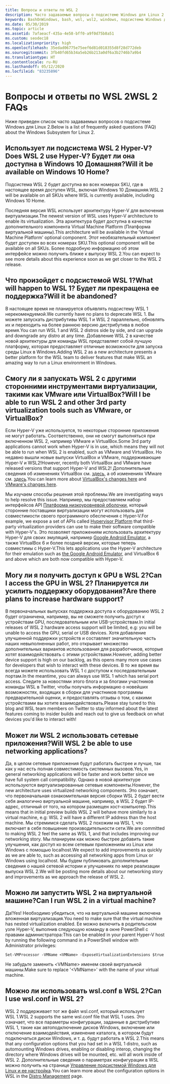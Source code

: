 ```yaml
---
title: Вопросы и ответы по WSL 2
description: Часто задаваемые вопросы о подсистеме Windows для Linux 2
keywords: BashOnWindows, bash, wsl, wsl2, windows, подсистема Windows для Linux, windowssubsystem, ubuntu, debian, suse, windows 10, установка
ms.date: 05/30/2019
ms.topic: article
ms.assetid: 7afaeacf-435a-4e58-bff0-a9f0d75b8a51
ms.custom: seodec18
ms.localizationpriority: high
ms.openlocfilehash: 35edad06775e75eef6d81d018355d8f28d772deb
ms.sourcegitcommit: 3fb40fd65b34a5eb26b213a0df6a3b2746b7a9b4
ms.translationtype: HT
ms.contentlocale: ru-RU
ms.lasthandoff: 05/12/2020
ms.locfileid: "83235896"
---
```

# <a name="wsl-2-faqs"></a><span data-ttu-id="f9980-104">Вопросы и ответы по WSL 2</span><span class="sxs-lookup"><span data-stu-id="f9980-104">WSL 2 FAQs</span></span>

<span data-ttu-id="f9980-105">Ниже приведен список часто задаваемых вопросов о подсистеме Windows для Linux 2.</span><span class="sxs-lookup"><span data-stu-id="f9980-105">Below is a list of frequently asked questions (FAQ) about the Windows Subsystem for Linux 2.</span></span>

## <a name="does-wsl-2-use-hyper-v-will-it-be-available-on-windows-10-home"></a><span data-ttu-id="f9980-106">Использует ли подсистема WSL 2 Hyper-V?</span><span class="sxs-lookup"><span data-stu-id="f9980-106">Does WSL 2 use Hyper-V?</span></span> <span data-ttu-id="f9980-107">Будет ли она доступна в Windows 10 Домашняя?</span><span class="sxs-lookup"><span data-stu-id="f9980-107">Will it be available on Windows 10 Home?</span></span>

<span data-ttu-id="f9980-108">Подсистема WSL 2 будет доступна во всех номерах SKU, где в настоящее время доступен WSL, включая Windows 10 Домашняя.</span><span class="sxs-lookup"><span data-stu-id="f9980-108">WSL 2 will be available on all SKUs where WSL is currently available, including Windows 10 Home.</span></span>

<span data-ttu-id="f9980-109">Последняя версия WSL использует архитектуру Hyper-V для включения виртуализации.</span><span class="sxs-lookup"><span data-stu-id="f9980-109">The newest version of WSL uses Hyper-V architecture to enable its virtualization.</span></span> <span data-ttu-id="f9980-110">Эта архитектура будет доступна в качестве дополнительного компонента Virtual Machine Platform (Платформа виртуальной машины).</span><span class="sxs-lookup"><span data-stu-id="f9980-110">This architecture will be available in the 'Virtual Machine Platform' optional component.</span></span> <span data-ttu-id="f9980-111">Этот необязательный компонент будет доступен во всех номерах SKU.</span><span class="sxs-lookup"><span data-stu-id="f9980-111">This optional component will be available on all SKUs.</span></span> <span data-ttu-id="f9980-112">Более подробную информацию об этом интерфейсе можно получить ближе к выпуску WSL 2.</span><span class="sxs-lookup"><span data-stu-id="f9980-112">You can expect to see more details about this experience soon as we get closer to the WSL 2 release.</span></span>

## <a name="what-will-happen-to-wsl-1-will-it-be-abandoned"></a><span data-ttu-id="f9980-113">Что произойдет с подсистемой WSL 1?</span><span class="sxs-lookup"><span data-stu-id="f9980-113">What will happen to WSL 1?</span></span> <span data-ttu-id="f9980-114">Будет ли прекращена ее поддержка?</span><span class="sxs-lookup"><span data-stu-id="f9980-114">Will it be abandoned?</span></span>

<span data-ttu-id="f9980-115">В настоящее время не планируется объявлять подсистему WSL 1 нерекомендуемой.</span><span class="sxs-lookup"><span data-stu-id="f9980-115">We currently have no plans to deprecate WSL 1.</span></span> <span data-ttu-id="f9980-116">Вы можете запускать дистрибутивы WSL 1 и WSL 2 параллельно, обновлять их и переходить на более раннюю версию дистрибутива в любое время.</span><span class="sxs-lookup"><span data-stu-id="f9980-116">You can run WSL 1 and WSL 2 distros side by side, and can upgrade and downgrade any distro at any time.</span></span> <span data-ttu-id="f9980-117">Добавление WSL 2 в качестве новой архитектуры для команды WSL представляет собой лучшую платформу, которая предоставляет отличные возможности для запуска среды Linux в Windows.</span><span class="sxs-lookup"><span data-stu-id="f9980-117">Adding WSL 2 as a new architecture presents a better platform for the WSL team to deliver features that make WSL an amazing way to run a Linux environment in Windows.</span></span>

## <a name="will-i-be-able-to-run-wsl-2-and-other-3rd-party-virtualization-tools-such-as-vmware-or-virtualbox"></a><span data-ttu-id="f9980-118">Смогу ли я запускать WSL 2 с другими сторонними инструментами виртуализации, такими как VMware или VirtualBox?</span><span class="sxs-lookup"><span data-stu-id="f9980-118">Will I be able to run WSL 2 and other 3rd party virtualization tools such as VMware, or VirtualBox?</span></span>

<span data-ttu-id="f9980-119">Если Hyper-V уже используется, то некоторые сторонние приложения не могут работать. Соответственно, они не смогут выполняться при включенном WSL 2, например VMware и VirtualBox.</span><span class="sxs-lookup"><span data-stu-id="f9980-119">Some 3rd party applications cannot work when Hyper-V is in use, which means they will not be able to run when WSL 2 is enabled, such as VMware and VirtualBox.</span></span> <span data-ttu-id="f9980-120">Но недавно вышли новые выпуски VirtualBox и VMware, поддерживающие Hyper-V и WSL2!</span><span class="sxs-lookup"><span data-stu-id="f9980-120">However, recently both VirtualBox and VMware have released versions that support Hyper-V and WSL2!</span></span> <span data-ttu-id="f9980-121">Дополнительные сведения об изменениях VirtualBox см. [здесь][1], а об изменениях VMware см. [здесь][4].</span><span class="sxs-lookup"><span data-stu-id="f9980-121">You can learn more about [VirtualBox's changes here][1] and [VMware's changes here][4].</span></span>

<span data-ttu-id="f9980-122">Мы изучаем способы решения этой проблемы.</span><span class="sxs-lookup"><span data-stu-id="f9980-122">We are investigating ways to help resolve this issue.</span></span> <span data-ttu-id="f9980-123">Например, мы предоставляем набор интерфейсов API [Платформа низкоуровневой оболочки][2], который сторонние поставщики виртуализации могут использовать для совместимости своего программного обеспечения с Hyper-V.</span><span class="sxs-lookup"><span data-stu-id="f9980-123">For example, we expose a set of APIs called [Hypervisor Platform][2] that third-party virtualization providers can use to make their software compatible with Hyper-V's.</span></span> <span data-ttu-id="f9980-124">Это позволяет приложениям использовать архитектуру Hyper-V для своих эмуляций, например [Google Android Emulator][3], а также VirtualBox 6 и более поздней версии, которые теперь совместимы с Hyper-V.</span><span class="sxs-lookup"><span data-stu-id="f9980-124">This lets applications use the Hyper-V architecture for their emulation such as [the Google Android Emulator][3], and VirtualBox 6 and above which are both now compatible with Hyper-V.</span></span>

## <a name="can-i-access-the-gpu-in-wsl-2-are-there-plans-to-increase-hardware-support"></a><span data-ttu-id="f9980-125">Могу ли я получить доступ к GPU в WSL 2?</span><span class="sxs-lookup"><span data-stu-id="f9980-125">Can I access the GPU in WSL 2?</span></span> <span data-ttu-id="f9980-126">Планируется ли усилить поддержку оборудования?</span><span class="sxs-lookup"><span data-stu-id="f9980-126">Are there plans to increase hardware support?</span></span>

<span data-ttu-id="f9980-127">В первоначальных выпусках поддержка доступа к оборудованию WSL 2 будет ограничена, например, вы не сможете получить доступ к устройствам GPU, последовательным или USB-устройствам.</span><span class="sxs-lookup"><span data-stu-id="f9980-127">In initial releases of WSL 2 hardware access support will be limited, e.g: you will be unable to access the GPU, serial or USB devices.</span></span> <span data-ttu-id="f9980-128">Хотя добавление улучшенной поддержки устройств и составляет значительную часть наших невыполненных работ, это открывает множество дополнительных вариантов использования для разработчиков, которые хотят взаимодействовать с этими устройствами.</span><span class="sxs-lookup"><span data-stu-id="f9980-128">However, adding better device support is high on our backlog, as this opens many more use cases for developers that wish to interact with these devices.</span></span> <span data-ttu-id="f9980-129">В то же время вы всегда можете использовать WSL 1 с доступом к последовательным портам.</span><span class="sxs-lookup"><span data-stu-id="f9980-129">In the meantime, you can always use WSL 1 which has serial port access.</span></span> <span data-ttu-id="f9980-130">Следите за новостями этого блога и за блогами участников команды WSL в Twitter, чтобы получать информацию о новейших возможностях, входящих в сборки для участников программы предварительной оценки, и предоставлять отзывы о том, с какими устройствами вы хотите взаимодействовать.</span><span class="sxs-lookup"><span data-stu-id="f9980-130">Please stay tuned to this blog and WSL team members on Twitter to stay informed about the latest features coming to insider builds and reach out to give us feedback on what devices you'd like to interact with!</span></span>

## <a name="will-wsl-2-be-able-to-use-networking-applications"></a><span data-ttu-id="f9980-131">Может ли WSL 2 использовать сетевые приложения?</span><span class="sxs-lookup"><span data-stu-id="f9980-131">Will WSL 2 be able to use networking applications?</span></span>

<span data-ttu-id="f9980-132">Да, в целом сетевые приложения будут работать быстрее и лучше, так как у нас есть полная совместимость системных вызовов.</span><span class="sxs-lookup"><span data-stu-id="f9980-132">Yes, in general networking applications will be faster and work better since we have full system call compatibility.</span></span> <span data-ttu-id="f9980-133">Однако в новой архитектуре используются виртуализированные сетевые компоненты.</span><span class="sxs-lookup"><span data-stu-id="f9980-133">However, the new architecture uses virtualized networking components.</span></span> <span data-ttu-id="f9980-134">Это означает, что первоначальная ознакомительная версия сборки WSL 2 будет вести себя аналогично виртуальной машине, например, в WSL 2 будет IP-адрес, отличный от того, на котором размещен хост-компьютер.</span><span class="sxs-lookup"><span data-stu-id="f9980-134">This means that in initial preview builds WSL 2 will behave more similarly to a virtual machine, e.g: WSL 2 will have a different IP address than the host machine.</span></span> <span data-ttu-id="f9980-135">Мы стремимся сделать WSL 2 похожим на WSL 1, что включает в себя повышение производительности сети.</span><span class="sxs-lookup"><span data-stu-id="f9980-135">We are committed to making WSL 2 feel the same as WSL 1, and that includes improving our networking story.</span></span> <span data-ttu-id="f9980-136">Мы планируем как можно быстрее добавить такие улучшения, как доступ ко всем сетевым приложениям из Linux или Windows с помощью localhost.</span><span class="sxs-lookup"><span data-stu-id="f9980-136">We expect to add improvements as quickly as we are able to, such as accessing all networking apps from Linux or Windows using localhost.</span></span> <span data-ttu-id="f9980-137">Мы будем публиковать дополнительные сведения о нашей сетевой истории и улучшениях по мере реализации выпуска WSL 2.</span><span class="sxs-lookup"><span data-stu-id="f9980-137">We will be posting more details about our networking story and improvements as we approach the release of WSL 2.</span></span>

## <a name="can-i-run-wsl-2-in-a-virtual-machine"></a><span data-ttu-id="f9980-138">Можно ли запустить WSL 2 на виртуальной машине?</span><span class="sxs-lookup"><span data-stu-id="f9980-138">Can I run WSL 2 in a virtual machine?</span></span>

<span data-ttu-id="f9980-139">Да!</span><span class="sxs-lookup"><span data-stu-id="f9980-139">Yes!</span></span> <span data-ttu-id="f9980-140">Необходимо убедиться, что на виртуальной машине включена вложенная виртуализация.</span><span class="sxs-lookup"><span data-stu-id="f9980-140">You need to make sure that the virtual machine has nested virtualization enabled.</span></span> <span data-ttu-id="f9980-141">Ее можно включить в родительском узле Hyper-V, выполнив следующую команду в окне PowerShell с правами администратора:</span><span class="sxs-lookup"><span data-stu-id="f9980-141">This can be enabled in your parent Hyper-V host by running the following command in a PowerShell window with Administrator privileges:</span></span>

`Set-VMProcessor -VMName <VMName> -ExposeVirtualizationExtensions $true`

<span data-ttu-id="f9980-142">Не забудьте заменить &lt;VMName&gt; именем своей виртуальной машины.</span><span class="sxs-lookup"><span data-stu-id="f9980-142">Make sure to replace '&lt;VMName&gt;' with the name of your virtual machine.</span></span>

## <a name="can-i-use-wslconf-in-wsl-2"></a><span data-ttu-id="f9980-143">Можно ли использовать wsl.conf в WSL 2?</span><span class="sxs-lookup"><span data-stu-id="f9980-143">Can I use wsl.conf in WSL 2?</span></span>

<span data-ttu-id="f9980-144">WSL 2 поддерживает тот же файл wsl.conf, который использует WSL 1.</span><span class="sxs-lookup"><span data-stu-id="f9980-144">WSL 2 supports the same wsl.conf file that WSL 1 uses.</span></span> <span data-ttu-id="f9980-145">Это означает, что все параметры конфигурации, заданные в дистрибутиве WSL 1, такие как автоподключение дисков Windows, включение или отключение взаимодействия, изменение каталога, в котором будут подключаться диски Windows, и т. д. будут работать в WSL 2.</span><span class="sxs-lookup"><span data-stu-id="f9980-145">This means that any configuration options that you had set in a WSL 1 distro, such as automounting Windows drives, enabling or disabling interop, changing the directory where Windows drives will be mounted, etc. will all work inside of WSL 2.</span></span> <span data-ttu-id="f9980-146">Дополнительные сведения о параметрах конфигурации в WSL можно получить на странице [Управление подсистемой Windows для Linux и ее настройка](./wsl-config.md).</span><span class="sxs-lookup"><span data-stu-id="f9980-146">You can learn more about the configuration options in WSL in the [Distro Management](./wsl-config.md) page.</span></span>

 [1]: https://www.virtualbox.org/wiki/Changelog-6.0
 [2]: https://docs.microsoft.com/virtualization/api/
 [3]: https://devblogs.microsoft.com/visualstudio/hyper-v-android-emulator-support/
 [4]: https://blogs.vmware.com/workstation/2020/01/vmware-workstation-tech-preview-20h1.html